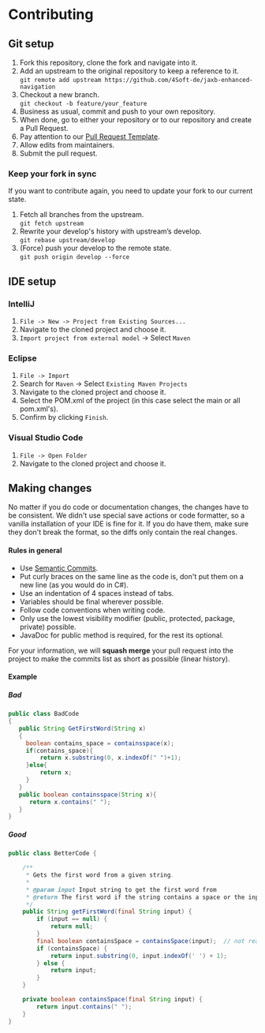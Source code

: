 # Contributing

## Git setup

1. Fork this repository, clone the fork and navigate into it.
2. Add an upstream to the original repository to keep a reference to it.<br />
   `git remote add upstream https://github.com/4Soft-de/jaxb-enhanced-navigation`
3. Checkout a new branch.<br />
   `git checkout -b feature/your_feature`
4. Business as usual, commit and push to your own repository.
5. When done, go to either your repository or to our repository and create a Pull Request.
6. Pay attention to our [Pull Request Template](https://github.com/4Soft-de/jaxb-enhanced-navigation/blob/develop/.github/PULL_REQUEST_TEMPLATE.md).
7. Allow edits from maintainers.
8. Submit the pull request.

### Keep your fork in sync

If you want to contribute again, you need to update your fork to our current state.

1. Fetch all branches from the upstream.<br />
   `git fetch upstream`
2. Rewrite your develop's history with upstream’s develop.<br />
   `git rebase upstream/develop`
3. (Force) push your develop to the remote state.<br />
   `git push origin develop --force`

## IDE setup

### IntelliJ
1. `File -> New -> Project from Existing Sources...`
2. Navigate to the cloned project and choose it.
3. `Import project from external model` -> Select `Maven`

### Eclipse
1. `File -> Import`
2. Search for `Maven` -> Select `Existing Maven Projects`
3. Navigate to the cloned project and choose it.
4. Select the POM.xml of the project (in this case select the main or all pom.xml's).
5. Confirm by clicking `Finish`.

### Visual Studio Code
1. `File -> Open Folder`
2. Navigate to the cloned project and choose it.

## Making changes

No matter if you do code or documentation changes, the changes have to be consistent. We didn't use special save actions
or code formatter, so a vanilla installation of your IDE is fine for it. If you do have them, make sure they
don't break the format, so the diffs only contain the real changes.

#### Rules in general
- Use [Semantic Commits](https://www.conventionalcommits.org/).
- Put curly braces on the same line as the code is, don't put them on a new line (as you would do in C#).
- Use an indentation of 4 spaces instead of tabs.
- Variables should be final wherever possible.
- Follow code conventions when writing code.
- Only use the lowest visibility modifier (public, protected, package, private) possible. 
- JavaDoc for public method is required, for the rest its optional.

For your information, we will **squash merge** your pull request into the project to make the commits list as short as possible (linear history).

#### Example
##### Bad
```java
public class BadCode
{
   public String GetFirstWord(String x)
   {
     boolean contains_space = containsspace(x);
     if(contains_space){
         return x.substring(0, x.indexOf(" ")+1);
     }else{
         return x;
     }
   }
   public boolean containsspace(String x){
      return x.contains(" ");
   }
}
```
##### Good
```java
public class BetterCode {

    /**
     * Gets the first word from a given string.
     *
     * @param input Input string to get the first word from
     * @return The first word if the string contains a space or the input else.
     */
    public String getFirstWord(final String input) {
        if (input == null) {
            return null;
        }
        final boolean containsSpace = containsSpace(input);  // not really needed, just for modifier
        if (containsSpace) {
            return input.substring(0, input.indexOf(' ') + 1);
        } else {
            return input;
        }
    }

    private boolean containsSpace(final String input) {
        return input.contains(" ");
    }
}
```